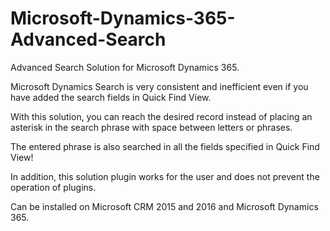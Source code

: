 # Microsoft-Dynamics-365-Advanced-Search
Advanced Search Solution for Microsoft Dynamics 365. 

Microsoft Dynamics Search is very consistent and inefficient even if you have added the search fields in Quick Find View.  

With this solution, you can reach the desired record instead of placing an asterisk in the search phrase with space between letters or phrases. 

The entered phrase is also searched in all the fields specified in Quick Find View!

In addition, this solution plugin works for the user and does not prevent the operation of plugins.

Can be installed on Microsoft CRM 2015 and 2016 and Microsoft Dynamics 365.
